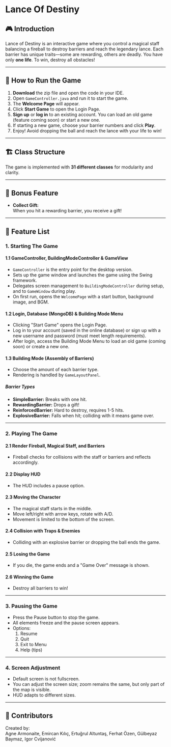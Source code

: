 # Lance Of Destiny

## 🎮 Introduction

Lance of Destiny is an interactive game where you control a magical staff balancing a fireball to destroy barriers and reach the legendary lance. Each barrier has unique traits—some are rewarding, others are deadly. You have only **one life**. To win, destroy all obstacles!

---

## 🚀 How to Run the Game

1. **Download** the zip file and open the code in your IDE.
2. Open `GameController.java` and run it to start the game.
3. The **Welcome Page** will appear.
4. Click **Start Game** to open the Login Page.
5. **Sign up** or **log in** to an existing account. You can load an old game (feature coming soon) or start a new one.
6. If starting a new game, choose your barrier numbers and click **Play**.
7. Enjoy! Avoid dropping the ball and reach the lance with your life to win!

---

## 🏗️ Class Structure

The game is implemented with **31 different classes** for modularity and clarity.

---

## 🎁 Bonus Feature

- **Collect Gift:**  
  When you hit a rewarding barrier, you receive a gift!

---

## 📝 Feature List

### 1. Starting The Game

#### 1.1 GameController, BuildingModeController & GameView

- `GameController` is the entry point for the desktop version.
- Sets up the game window and launches the game using the Swing framework.
- Delegates screen management to `BuildingModeController` during setup, and to `GameWindow` during play.
- On first run, opens the `WelcomePage` with a start button, background image, and BGM.

#### 1.2 Login, Database (MongoDB) & Building Mode Menu

- Clicking "Start Game" opens the Login Page.
- Log in to your account (saved in the online database) or sign up with a new username and password (must meet length requirements).
- After login, access the Building Mode Menu to load an old game (coming soon) or create a new one.

#### 1.3 Building Mode (Assembly of Barriers)

- Choose the amount of each barrier type.
- Rendering is handled by `GameLayoutPanel`.

##### Barrier Types

- **SimpleBarrier:** Breaks with one hit.
- **RewardingBarrier:** Drops a gift!
- **ReinforcedBarrier:** Hard to destroy, requires 1-5 hits.
- **ExplosiveBarrier:** Falls when hit; colliding with it means game over.

---

### 2. Playing The Game

#### 2.1 Render Fireball, Magical Staff, and Barriers

- Fireball checks for collisions with the staff or barriers and reflects accordingly.

#### 2.2 Display HUD

- The HUD includes a pause option.

#### 2.3 Moving the Character

- The magical staff starts in the middle.
- Move left/right with arrow keys, rotate with A/D.
- Movement is limited to the bottom of the screen.

#### 2.4 Collision with Traps & Enemies

- Colliding with an explosive barrier or dropping the ball ends the game.

#### 2.5 Losing the Game

- If you die, the game ends and a "Game Over" message is shown.

#### 2.6 Winning the Game

- Destroy all barriers to win!

---

### 3. Pausing the Game

- Press the Pause button to stop the game.
- All elements freeze and the pause screen appears.
- Options:
  1. Resume
  2. Quit
  3. Exit to Menu
  4. Help (tips)

---

### 4. Screen Adjustment

- Default screen is not fullscreen.
- You can adjust the screen size; zoom remains the same, but only part of the map is visible.
- HUD adapts to different sizes.

---

## 👥 Contributors

Created by:  
Agne Armonaite, Emircan Kılıç, Ertuğrul Altuntaş, Ferhat Özen, Gülbeyaz Baymaz, Igor Cvijanović


